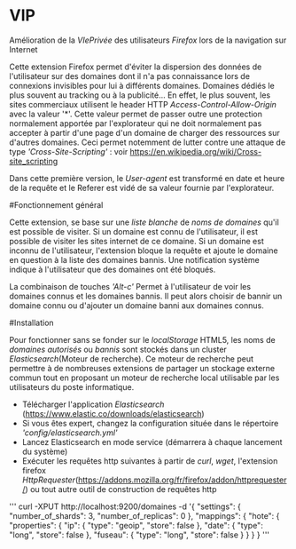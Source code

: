 # VIP

Amélioration de la *VIePrivée* des utilisateurs *Firefox* lors de la navigation sur Internet

Cette extension Firefox permet d'éviter la dispersion des données de l'utilisateur sur des domaines dont il n'a pas connaissance lors de connexions invisibles pour lui à différents domaines. Domaines dédiés le plus souvent au tracking ou à la publicité...
En effet, le plus souvent, les sites commerciaux utilisent le header HTTP *Access-Control-Allow-Origin* avec la valeur '*'.
Cette valeur permet de passer outre une protection normalement apportée par l'explorateur qui ne doit normalement pas accepter à partir d'une page d'un domaine de charger des ressources sur d'autres domaines.
Ceci permet notemment de lutter contre une attaque de type *'Cross-Site-Scripting'* : voir https://en.wikipedia.org/wiki/Cross-site_scripting

Dans cette première version, le *User-agent* est transformé en date et heure de la requête et le Referer est vidé de sa valeur fournie par l'explorateur.

#Fonctionnement général

Cette extension, se base sur une *liste blanche* de *noms de domaines* qu'il est possible de visiter.
Si un domaine est connu de l'utilisateur, il est possible de visiter les sites internet de ce domaine.
Si un domaine est inconnu de l'utilisateur, l'extension bloque la requête et ajoute le domaine en question à la liste des domaines bannis. Une notification système indique à l'utilisateur que des domaines ont été bloqués.

La combinaison de touches *'Alt-c'* Permet à l'utilisateur de voir les domaines connus et les domaines bannis.
Il peut alors choisir de bannir un domaine connu ou d'ajouter un domaine banni aux domaines connus.

#Installation

Pour fonctionner sans se fonder sur le *localStorage* HTML5, les noms de *domaines autorisés* ou *bannis* sont stockés dans un cluster *Elasticsearch*(Moteur de recherche).
Ce moteur de recherche peut permettre à de nombreuses extensions de partager un stockage externe commun tout en proposant un moteur de recherche local utilisable par les utilisateurs du poste informatique.

- Télécharger l'application *Elasticsearch* (https://www.elastic.co/downloads/elasticsearch)
- Si vous êtes expert, changez la configuration située dans le répertoire *'config/elasticsearch.yml'*
- Lancez Elasticsearch en mode service (démarrera à chaque lancement du système)
- Exécuter les requêtes http suivantes à partir de *curl*, *wget*, l'extension firefox *HttpRequester*(https://addons.mozilla.org/fr/firefox/addon/httprequester/) ou tout autre outil de construction de requêtes http

'''
 curl -XPUT http://localhost:9200/domaines -d '{
 "settings": {
 	"number_of_shards": 3,
 	"number_of_replicas": 0
	},
	"mappings": {
		"hote": {
			"properties": {
				"ip": {
					"type": "geoip",
					"store": false
				},
				"date": {
    			"type": "long",
    			"store": false 
				},
				"fuseau": {
    			"type": "long",
    			"store": false
				}
			}
		}
	}
'''
